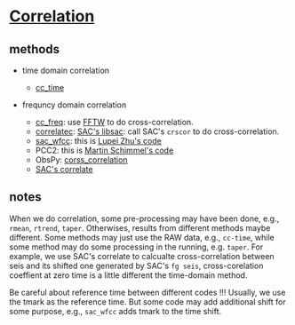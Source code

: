 
# [Correlation](https://en.wikipedia.org/wiki/Correlation_and_dependence)

## methods

- time domain correlation
    - [cc_time](src/cc_time.c)

- frequncy domain correlation
    - [cc_freq](src/cc_freq.c): use [FFTW](http://www.fftw.org/) to do cross-correlation.
    - [correlatec](src/correlatec.c): [SAC's libsac](https://seisman.github.io/SAC_Docs_zh/libs/libsac/#crscor): call SAC's `crscor` to do cross-correlation.
    - [sac_wfcc](sac_wfcc/): this is [Lupei Zhu's code](http://geophysics.eas.gatech.edu/people/zpeng/Teaching/SAC_Tutorial/#part3_1)
    - PCC2: this is [Martin Schimmel's code](http://diapiro.ictja.csic.es/gt/mschi/SCIENCE/pcc2_method.py)
    - ObsPy: [corss_correlation](https://docs.obspy.org/packages/autogen/obspy.signal.cross_correlation.html#module-obspy.signal.cross_correlation)
    - [SAC's correlate](examples/SAC-correlate.sh)


## notes

When we do correlation, some pre-processing may have been done, e.g., `rmean`, `rtrend`, `taper`. Otherwises, results from different methods maybe different. Some methods may just use the RAW data, e.g., `cc-time`, while some method may do some processing in the running, e.g. `taper`. For example, we use SAC's correlate to calcualte cross-correlation between seis and its shifted one generated by SAC's `fg seis`, cross-corelation coeffient at zero time is a little different the time-domain method.

Be careful about reference time between different codes !!! Usually, we use the tmark as the reference time. But some code may add additional shift for some purpose, e.g., `sac_wfcc` adds tmark to the time shift.

